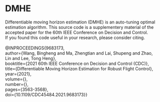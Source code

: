 # DMHE
Differentiable moving horizon estimation (DMHE) is an auto-tuning optimal estimation algorithm. This source code is a supplementery material of the accepted paper for the 60th IEEE Conference on Decision and Control.\
If you found this code useful in your research, please consider citing.\
\
@INPROCEEDINGS{9683173,\
  author={Wang, Bingheng and Ma, Zhengtian and Lai, Shupeng and Zhao, Lin and Lee, Tong Heng},\
  booktitle={2021 60th IEEE Conference on Decision and Control (CDC)}, \
  title={Differentiable Moving Horizon Estimation for Robust Flight Control}, \
  year={2021},\
  volume={},\
  number={},\
  pages={3563-3568},\
  doi={10.1109/CDC45484.2021.9683173}}

